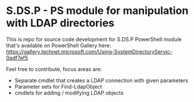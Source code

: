# S.DS.P - PS module for manipulation with LDAP directories
This is repo for source code development for S.DS.P PowerShell module that's available on PowerShell Gallery here: https://gallery.technet.microsoft.com/Using-SystemDirectoryServic-0adf7ef5 

Feel free to contribute, focus areas are:
- Separate cmdlet that creates a LDAP connection with given parameters
- Parameter sets for Find-LdapObject
- cmdlets for adding / modifying LDAP objects
